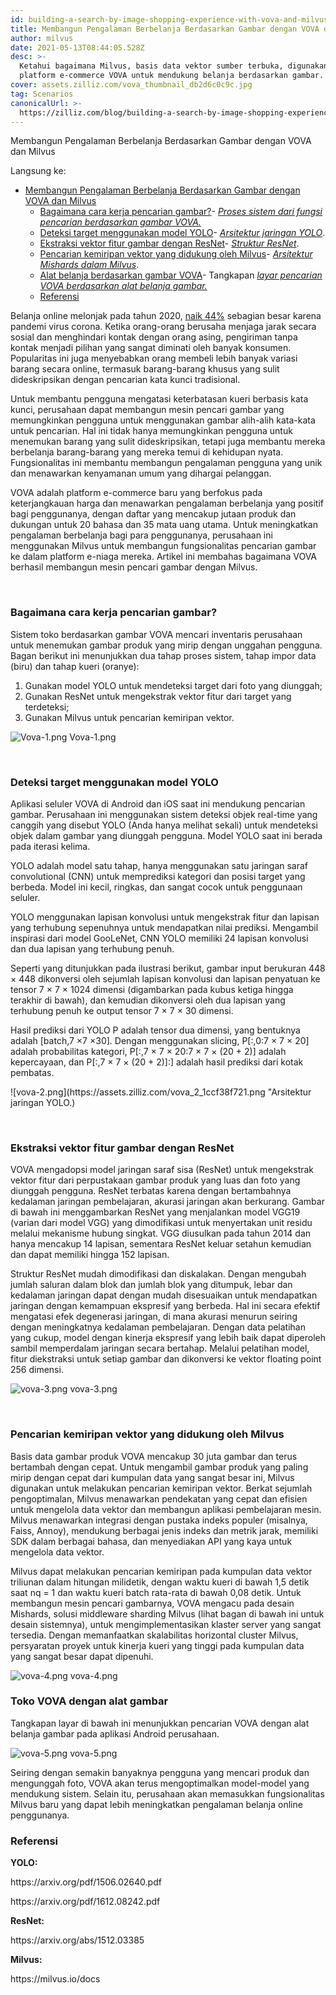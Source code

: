 ```yaml
---
id: building-a-search-by-image-shopping-experience-with-vova-and-milvus.md
title: Membangun Pengalaman Berbelanja Berdasarkan Gambar dengan VOVA dan Milvus
author: milvus
date: 2021-05-13T08:44:05.528Z
desc: >-
  Ketahui bagaimana Milvus, basis data vektor sumber terbuka, digunakan oleh
  platform e-commerce VOVA untuk mendukung belanja berdasarkan gambar.
cover: assets.zilliz.com/vova_thumbnail_db2d6c0c9c.jpg
tag: Scenarios
canonicalUrl: >-
  https://zilliz.com/blog/building-a-search-by-image-shopping-experience-with-vova-and-milvus
---
```

<custom-h1>Membangun Pengalaman Berbelanja Berdasarkan Gambar dengan VOVA dan Milvus</custom-h1><p>Langsung ke:</p>
<ul>
<li><a href="#building-a-search-by-image-shopping-experience-with-vova-and-milvus">Membangun Pengalaman Berbelanja Berdasarkan Gambar dengan VOVA dan Milvus</a><ul>
<li><a href="#how-does-image-search-work">Bagaimana cara kerja pencarian gambar?</a>- <a href="#system-process-of-vovas-search-by-image-functionality"><em>Proses sistem dari fungsi pencarian berdasarkan gambar VOVA.</em></a></li>
<li><a href="#target-detection-using-the-yolo-model">Deteksi target menggunakan model YOLO</a>- <a href="#yolo-network-architecture"><em>Arsitektur jaringan YOLO</em></a>.</li>
<li><a href="#image-feature-vector-extraction-with-resnet">Ekstraksi vektor fitur gambar dengan ResNet</a>- <a href="#resnet-structure"><em>Struktur ResNet</em></a>.</li>
<li><a href="#vector-similarity-search-powered-by-milvus">Pencarian kemiripan vektor yang didukung oleh Milvus</a>- <a href="#mishards-architecture-in-milvus"><em>Arsitektur Mishards dalam Milvus</em></a>.</li>
<li><a href="#vovas-shop-by-image-tool">Alat belanja berdasarkan gambar VOVA</a>- Tangkapan <a href="#screenshots-of-vovas-search-by-image-shopping-tool"><em>layar pencarian VOVA berdasarkan alat belanja gambar.</em></a></li>
<li><a href="#reference">Referensi</a></li>
</ul></li>
</ul>
<p>Belanja online melonjak pada tahun 2020, <a href="https://www.digitalcommerce360.com/2021/02/15/ecommerce-during-coronavirus-pandemic-in-charts/">naik 44%</a> sebagian besar karena pandemi virus corona. Ketika orang-orang berusaha menjaga jarak secara sosial dan menghindari kontak dengan orang asing, pengiriman tanpa kontak menjadi pilihan yang sangat diminati oleh banyak konsumen. Popularitas ini juga menyebabkan orang membeli lebih banyak variasi barang secara online, termasuk barang-barang khusus yang sulit dideskripsikan dengan pencarian kata kunci tradisional.</p>
<p>Untuk membantu pengguna mengatasi keterbatasan kueri berbasis kata kunci, perusahaan dapat membangun mesin pencari gambar yang memungkinkan pengguna untuk menggunakan gambar alih-alih kata-kata untuk pencarian. Hal ini tidak hanya memungkinkan pengguna untuk menemukan barang yang sulit dideskripsikan, tetapi juga membantu mereka berbelanja barang-barang yang mereka temui di kehidupan nyata. Fungsionalitas ini membantu membangun pengalaman pengguna yang unik dan menawarkan kenyamanan umum yang dihargai pelanggan.</p>
<p>VOVA adalah platform e-commerce baru yang berfokus pada keterjangkauan harga dan menawarkan pengalaman berbelanja yang positif bagi penggunanya, dengan daftar yang mencakup jutaan produk dan dukungan untuk 20 bahasa dan 35 mata uang utama. Untuk meningkatkan pengalaman berbelanja bagi para penggunanya, perusahaan ini menggunakan Milvus untuk membangun fungsionalitas pencarian gambar ke dalam platform e-niaga mereka. Artikel ini membahas bagaimana VOVA berhasil membangun mesin pencari gambar dengan Milvus.</p>
<p><br/></p>
<h3 id="How-does-image-search-work" class="common-anchor-header">Bagaimana cara kerja pencarian gambar?</h3><p>Sistem toko berdasarkan gambar VOVA mencari inventaris perusahaan untuk menemukan gambar produk yang mirip dengan unggahan pengguna. Bagan berikut ini menunjukkan dua tahap proses sistem, tahap impor data (biru) dan tahap kueri (oranye):</p>
<ol>
<li>Gunakan model YOLO untuk mendeteksi target dari foto yang diunggah;</li>
<li>Gunakan ResNet untuk mengekstrak vektor fitur dari target yang terdeteksi;</li>
<li>Gunakan Milvus untuk pencarian kemiripan vektor.</li>
</ol>
<p>
  
   <span class="img-wrapper"> <img translate="no" src="https://assets.zilliz.com/Vova_1_47ee6f2da9.png" alt="Vova-1.png" class="doc-image" id="vova-1.png" />
   </span> <span class="img-wrapper"> <span>Vova-1.png</span> </span></p>
<p><br/></p>
<h3 id="Target-detection-using-the-YOLO-model" class="common-anchor-header">Deteksi target menggunakan model YOLO</h3><p>Aplikasi seluler VOVA di Android dan iOS saat ini mendukung pencarian gambar. Perusahaan ini menggunakan sistem deteksi objek real-time yang canggih yang disebut YOLO (Anda hanya melihat sekali) untuk mendeteksi objek dalam gambar yang diunggah pengguna. Model YOLO saat ini berada pada iterasi kelima.</p>
<p>YOLO adalah model satu tahap, hanya menggunakan satu jaringan saraf convolutional (CNN) untuk memprediksi kategori dan posisi target yang berbeda. Model ini kecil, ringkas, dan sangat cocok untuk penggunaan seluler.</p>
<p>YOLO menggunakan lapisan konvolusi untuk mengekstrak fitur dan lapisan yang terhubung sepenuhnya untuk mendapatkan nilai prediksi. Mengambil inspirasi dari model GooLeNet, CNN YOLO memiliki 24 lapisan konvolusi dan dua lapisan yang terhubung penuh.</p>
<p>Seperti yang ditunjukkan pada ilustrasi berikut, gambar input berukuran 448 × 448 dikonversi oleh sejumlah lapisan konvolusi dan lapisan penyatuan ke tensor 7 × 7 × 1024 dimensi (digambarkan pada kubus ketiga hingga terakhir di bawah), dan kemudian dikonversi oleh dua lapisan yang terhubung penuh ke output tensor 7 × 7 × 30 dimensi.</p>
<p>Hasil prediksi dari YOLO P adalah tensor dua dimensi, yang bentuknya adalah [batch,7 ×7 ×30]. Dengan menggunakan slicing, P[:,0:7 × 7 × 20] adalah probabilitas kategori, P[:,7 × 7 × 20:7 × 7 × (20 + 2)] adalah kepercayaan, dan P[:,7 × 7 × (20 + 2)]:] adalah hasil prediksi dari kotak pembatas.</p>
<p>![vova-2.png](https://assets.zilliz.com/vova_2_1ccf38f721.png &quot;Arsitektur jaringan YOLO.)</p>
<p><br/></p>
<h3 id="Image-feature-vector-extraction-with-ResNet" class="common-anchor-header">Ekstraksi vektor fitur gambar dengan ResNet</h3><p>VOVA mengadopsi model jaringan saraf sisa (ResNet) untuk mengekstrak vektor fitur dari perpustakaan gambar produk yang luas dan foto yang diunggah pengguna. ResNet terbatas karena dengan bertambahnya kedalaman jaringan pembelajaran, akurasi jaringan akan berkurang. Gambar di bawah ini menggambarkan ResNet yang menjalankan model VGG19 (varian dari model VGG) yang dimodifikasi untuk menyertakan unit residu melalui mekanisme hubung singkat. VGG diusulkan pada tahun 2014 dan hanya mencakup 14 lapisan, sementara ResNet keluar setahun kemudian dan dapat memiliki hingga 152 lapisan.</p>
<p>Struktur ResNet mudah dimodifikasi dan diskalakan. Dengan mengubah jumlah saluran dalam blok dan jumlah blok yang ditumpuk, lebar dan kedalaman jaringan dapat dengan mudah disesuaikan untuk mendapatkan jaringan dengan kemampuan ekspresif yang berbeda. Hal ini secara efektif mengatasi efek degenerasi jaringan, di mana akurasi menurun seiring dengan meningkatnya kedalaman pembelajaran. Dengan data pelatihan yang cukup, model dengan kinerja ekspresif yang lebih baik dapat diperoleh sambil memperdalam jaringan secara bertahap. Melalui pelatihan model, fitur diekstraksi untuk setiap gambar dan dikonversi ke vektor floating point 256 dimensi.</p>
<p>
  
   <span class="img-wrapper"> <img translate="no" src="https://assets.zilliz.com/vova_3_df4b810281.png" alt="vova-3.png" class="doc-image" id="vova-3.png" />
   </span> <span class="img-wrapper"> <span>vova-3.png</span> </span></p>
<p><br/></p>
<h3 id="Vector-similarity-search-powered-by-Milvus" class="common-anchor-header">Pencarian kemiripan vektor yang didukung oleh Milvus</h3><p>Basis data gambar produk VOVA mencakup 30 juta gambar dan terus bertambah dengan cepat. Untuk mengambil gambar produk yang paling mirip dengan cepat dari kumpulan data yang sangat besar ini, Milvus digunakan untuk melakukan pencarian kemiripan vektor. Berkat sejumlah pengoptimalan, Milvus menawarkan pendekatan yang cepat dan efisien untuk mengelola data vektor dan membangun aplikasi pembelajaran mesin. Milvus menawarkan integrasi dengan pustaka indeks populer (misalnya, Faiss, Annoy), mendukung berbagai jenis indeks dan metrik jarak, memiliki SDK dalam berbagai bahasa, dan menyediakan API yang kaya untuk mengelola data vektor.</p>
<p>Milvus dapat melakukan pencarian kemiripan pada kumpulan data vektor triliunan dalam hitungan milidetik, dengan waktu kueri di bawah 1,5 detik saat nq = 1 dan waktu kueri batch rata-rata di bawah 0,08 detik. Untuk membangun mesin pencari gambarnya, VOVA mengacu pada desain Mishards, solusi middleware sharding Milvus (lihat bagan di bawah ini untuk desain sistemnya), untuk mengimplementasikan klaster server yang sangat tersedia. Dengan memanfaatkan skalabilitas horizontal cluster Milvus, persyaratan proyek untuk kinerja kueri yang tinggi pada kumpulan data yang sangat besar dapat dipenuhi.</p>
<p>
  
   <span class="img-wrapper"> <img translate="no" src="https://assets.zilliz.com/vova_4_e305f1955c.png" alt="vova-4.png" class="doc-image" id="vova-4.png" />
   </span> <span class="img-wrapper"> <span>vova-4.png</span> </span></p>
<h3 id="VOVAs-shop-by-image-tool" class="common-anchor-header">Toko VOVA dengan alat gambar</h3><p>Tangkapan layar di bawah ini menunjukkan pencarian VOVA dengan alat belanja gambar pada aplikasi Android perusahaan.</p>
<p>
  
   <span class="img-wrapper"> <img translate="no" src="https://assets.zilliz.com/vova_5_c4c25a3bae.png" alt="vova-5.png" class="doc-image" id="vova-5.png" />
   </span> <span class="img-wrapper"> <span>vova-5.png</span> </span></p>
<p>Seiring dengan semakin banyaknya pengguna yang mencari produk dan mengunggah foto, VOVA akan terus mengoptimalkan model-model yang mendukung sistem. Selain itu, perusahaan akan memasukkan fungsionalitas Milvus baru yang dapat lebih meningkatkan pengalaman belanja online penggunanya.</p>
<h3 id="Reference" class="common-anchor-header">Referensi</h3><p><strong>YOLO:</strong></p>
<p>https://arxiv.org/pdf/1506.02640.pdf</p>
<p>https://arxiv.org/pdf/1612.08242.pdf</p>
<p><strong>ResNet:</strong></p>
<p>https://arxiv.org/abs/1512.03385</p>
<p><strong>Milvus:</strong></p>
<p>https://milvus.io/docs</p>
